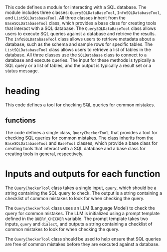 This code defines a module for interacting with a SQL database. The module includes three classes: `QuerySQLDataBaseTool`, `InfoSQLDatabaseTool`, and `ListSQLDatabaseTool`. All three classes inherit from the `BaseSQLDatabaseTool` class, which provides a base class for creating tools that interact with a SQL database. The `QuerySQLDataBaseTool` class allows users to execute SQL queries against a database and retrieve the results. The `InfoSQLDatabaseTool` class allows users to retrieve metadata about a database, such as the schema and sample rows for specific tables. The `ListSQLDatabaseTool` class allows users to retrieve a list of tables in the database. All three classes use the `SQLDatabase` class to connect to a database and execute queries. The input for these methods is typically a SQL query or a list of tables, and the output is typically a result set or a status message.

# heading
This code defines a tool for checking SQL queries for common mistakes.

## functions
The code defines a single class, `QueryCheckerTool`, that provides a tool for checking SQL queries for common mistakes. The class inherits from the `BaseSQLDatabaseTool` and `BaseTool` classes, which provide a base class for creating tools that interact with a SQL database and a base class for creating tools in general, respectively.

# Inputs and outputs for each function
The `QueryCheckerTool` class takes a single input, `query`, which should be a string containing the SQL query to check. The output is a string containing a checklist of common mistakes to look for when checking the query.

The `QueryCheckerTool` class uses an LLM (Language Model) to check the query for common mistakes. The LLM is initialized using a prompt template defined in the `QUERY_CHECKER` variable. The prompt template takes two inputs, `query` and `dialect`, and outputs a string containing a checklist of common mistakes to look for when checking the query.

The `QueryCheckerTool` class should be used to help ensure that SQL queries are free of common mistakes before they are executed against a database.

